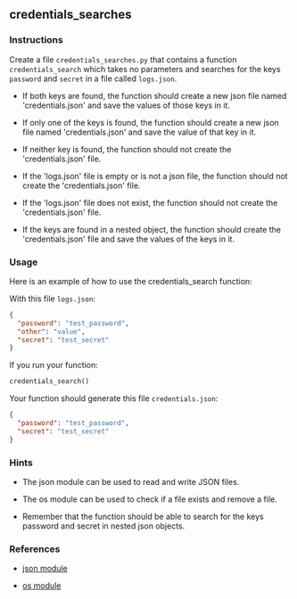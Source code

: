 ## credentials_searches

### Instructions

Create a file `credentials_searches.py` that contains a function `credentials_search` which takes no parameters and searches for the keys `password` and `secret` in a file called `logs.json`.

- If both keys are found, the function should create a new json file named 'credentials.json' and save the values of those keys in it.

- If only one of the keys is found, the function should create a new json file named 'credentials.json' and save the value of that key in it.

- If neither key is found, the function should not create the 'credentials.json' file.

- If the 'logs.json' file is empty or is not a json file, the function should not create the 'credentials.json' file.

- If the 'logs.json' file does not exist, the function should not create the 'credentials.json' file.

- If the keys are found in a nested object, the function should create the 'credentials.json' file and save the values of the keys in it.

### Usage

Here is an example of how to use the credentials_search function:

With this file `logs.json`:

```json
{
  "password": "test_password",
  "other": "value",
  "secret": "test_secret"
}
```

If you run your function:

```python
credentials_search()
```

Your function should generate this file `credentials.json`:

```json
{
  "password": "test_password",
  "secret": "test_secret"
}
```

### Hints

- The json module can be used to read and write JSON files.

- The os module can be used to check if a file exists and remove a file.

- Remember that the function should be able to search for the keys password and secret in nested json objects.

### References

- [json module](https://www.w3schools.com/python/python_json.asp)

- [os module](https://docs.python.org/3/library/os.html)
